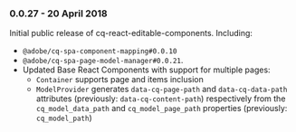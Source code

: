### 0.0.27 - 20 April 2018

Initial public release of cq-react-editable-components. Including:
* `@adobe/cq-spa-component-mapping#0.0.10` 
* `@adobe/cq-spa-page-model-manager#0.0.21`.
* Updated Base React Components with support for multiple pages:
  * `Container` supports page and items inclusion
  * `ModelProvider` generates `data-cq-page-path` and `data-cq-data-path` attributes (previously: `data-cq-content-path`) respectively from the `cq_model_data_path` and `cq_model_page_path` properties (previously: `cq_model_path`)